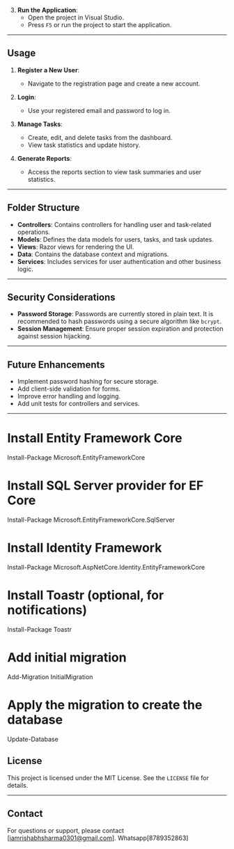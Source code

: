 
3. **Run the Application**:
   - Open the project in Visual Studio.
   - Press `F5` or run the project to start the application.

---

## Usage

1. **Register a New User**:
   - Navigate to the registration page and create a new account.

2. **Login**:
   - Use your registered email and password to log in.

3. **Manage Tasks**:
   - Create, edit, and delete tasks from the dashboard.
   - View task statistics and update history.

4. **Generate Reports**:
   - Access the reports section to view task summaries and user statistics.

---

## Folder Structure

- **Controllers**: Contains controllers for handling user and task-related operations.
- **Models**: Defines the data models for users, tasks, and task updates.
- **Views**: Razor views for rendering the UI.
- **Data**: Contains the database context and migrations.
- **Services**: Includes services for user authentication and other business logic.

---

## Security Considerations

- **Password Storage**: Passwords are currently stored in plain text. It is recommended to hash passwords using a secure algorithm like `bcrypt`.
- **Session Management**: Ensure proper session expiration and protection against session hijacking.

---

## Future Enhancements

- Implement password hashing for secure storage.
- Add client-side validation for forms.
- Improve error handling and logging.
- Add unit tests for controllers and services.

---
# Install Entity Framework Core
Install-Package Microsoft.EntityFrameworkCore

# Install SQL Server provider for EF Core
Install-Package Microsoft.EntityFrameworkCore.SqlServer

# Install Identity Framework
Install-Package Microsoft.AspNetCore.Identity.EntityFrameworkCore

# Install Toastr (optional, for notifications)
Install-Package Toastr

# Add initial migration
Add-Migration InitialMigration

# Apply the migration to create the database
Update-Database

## License

This project is licensed under the MIT License. See the `LICENSE` file for details.

---

## Contact

For questions or support, please contact [iamrishabhsharma0301@gmail.com].
Whatsapp[8789352863]
